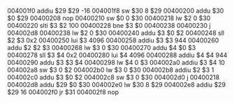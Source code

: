 004001f0 addiu $29 $29 -16
004001f8 sw $30 8 $29 
00400200 addu $30 $0 $29
00400208 nop 
00400210 sw $0 0 $30 
00400218 lw $2 0 $30 
00400220 slti $3 $2 100
00400228 bne $3 $0 00400238
00400230 j 004002d8
00400238 lw $2 0 $30 
00400240 addu $3 $0 $2
00400248 sll $2 $3 0x2
00400250 lui $3 4096
00400258 addiu $3 $3 944
00400260 addu $2 $2 $3
00400268 lw $3 0 $30 
00400270 addu $4 $0 $3
00400278 sll $3 $4 0x2
00400280 lui $4 4096
00400288 addiu $4 $4 944
00400290 addu $3 $3 $4
00400298 lw $4 0 $3 
004002a0 addiu $3 $4 10
004002a8 sw $3 0 $2 
004002b0 lw $3 0 $30 
004002b8 addiu $2 $3 1
004002c0 addu $3 $0 $2
004002c8 sw $3 0 $30 
004002d0 j 00400218
004002d8 addu $29 $0 $30
004002e0 lw $30 8 $29 
004002e8 addiu $29 $29 16
004002f0 jr $31
004002f8 nop 
